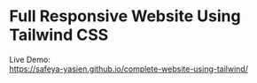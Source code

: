 # Full Responsive Website Using Tailwind CSS

Live Demo: <br>
https://safeya-yasien.github.io/complete-website-using-tailwind/
